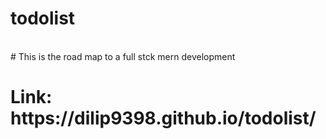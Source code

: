 # todolist
<br>
# This is the road map to a full stck mern development
<h1>Link: https://dilip9398.github.io/todolist/</h1>
